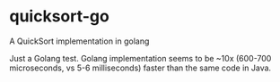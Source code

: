 # quicksort-go
A QuickSort implementation in golang

Just a Golang test. Golang implementation seems to be ~10x (600-700 microseconds, vs 5-6 milliseconds) faster than the same code in Java.
